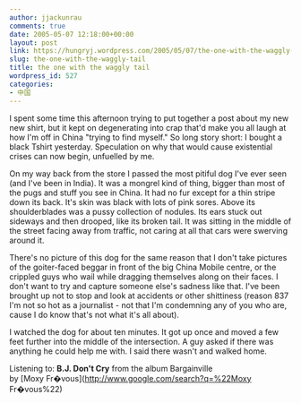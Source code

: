 ```yaml
---
author: jjackunrau
comments: true
date: 2005-05-07 12:18:00+00:00
layout: post
link: https://hungryj.wordpress.com/2005/05/07/the-one-with-the-waggly-tail/
slug: the-one-with-the-waggly-tail
title: the one with the waggly tail
wordpress_id: 527
categories:
- 中国
---
```


I spent some time this afternoon trying to put together a post about my new new shirt, but it kept on degenerating into crap that'd make you all laugh at how I'm off in China "trying to find myself."  So long story short: I bought a black Tshirt yesterday.  Speculation on why that would cause existential crises can now begin, unfuelled by me.
  

  
On my way back from the store I passed the most pitiful dog I've ever seen (and I've been in India).  It was a mongrel kind of thing, bigger than most of the pugs and stuff you see in China.  It had no fur except for a thin stripe down its back.  It's skin was black with lots of pink sores.  Above its shoulderblades was a pussy collection of nodules.  Its ears stuck out sideways and then drooped, like its broken tail.  It was sitting in the middle of the street facing away from traffic, not caring at all that cars were swerving around it.
  

  
There's no picture of this dog for the same reason that I don't take pictures of the goiter-faced beggar in front of the big China Mobile centre, or the crippled guys who wail while dragging themselves along on their faces.  I don't want to try and capture someone else's sadness like that.  I've been brought up not to stop and look at accidents or other shittiness (reason 837 I'm not so hot as a journalist - not that I'm condemning any of you who are, cause I do know that's not what it's all about).
  

  
I watched the dog for about ten minutes.  It got up once and moved a few feet further into the middle of the intersection.  A guy asked if there was anything he could help me with.  I said there wasn't and walked home.
  

  
Listening to: **B.J. Don't Cry** from the album Bargainville   
by [Moxy Fr�vous](http://www.google.com/search?q=%22Moxy Fr�vous%22)
